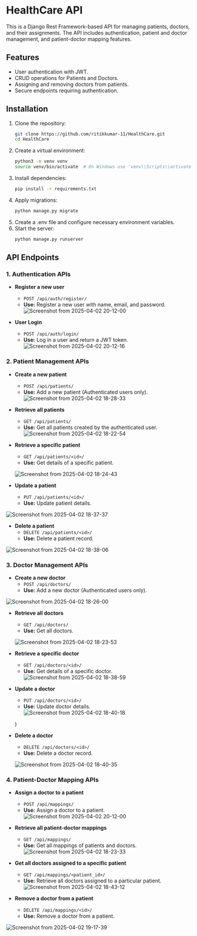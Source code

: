 # HealthCare API

This is a Django Rest Framework-based API for managing patients, doctors, and their assignments. The API includes authentication, patient and doctor management, and patient-doctor mapping features.

## Features
- User authentication with JWT.
- CRUD operations for Patients and Doctors.
- Assigning and removing doctors from patients.
- Secure endpoints requiring authentication.

## Installation

1. Clone the repository:
   ```sh
   git clone https://github.com/ritikkumar-11/HealthCare.git
   cd HealthCare
   ```
2. Create a virtual environment:
   ```sh
   python3 -m venv venv
   source venv/bin/activate  # On Windows use 'venv\\Scripts\\activate'
   ```
3. Install dependencies:
   ```sh
   pip install -r requirements.txt
   ```
4. Apply migrations:
   ```sh
   python manage.py migrate
   ```
5. Create a .env file and configure necessary environment variables.
6. Start the server:
   ```sh
   python manage.py runserver
   ```

## API Endpoints

### 1. Authentication APIs
- **Register a new user**
  - `POST /api/auth/register/`
  - **Use:** Register a new user with name, email, and password.
  ![Screenshot from 2025-04-02 20-12-00](https://github.com/user-attachments/assets/d1a642b8-16ff-4800-b99a-e719a536c262)

  

- **User Login**
  - `POST /api/auth/login/`
  - **Use:** Log in a user and return a JWT token.
  ![Screenshot from 2025-04-02 20-12-16](https://github.com/user-attachments/assets/ff6a75f6-d802-4956-b3f2-61549bbd03e3)

  

### 2. Patient Management APIs
- **Create a new patient**
  - `POST /api/patients/`
  - **Use:** Add a new patient (Authenticated users only).
  ![Screenshot from 2025-04-02 18-28-33](https://github.com/user-attachments/assets/00ff246c-ef1f-4a33-9117-065258b88eeb)

  

- **Retrieve all patients**
  - `GET /api/patients/`
  - **Use:** Get all patients created by the authenticated user.
  ![Screenshot from 2025-04-02 18-22-54](https://github.com/user-attachments/assets/142a2eec-016e-46a3-9021-ab477702e52b)

  

- **Retrieve a specific patient**
  - `GET /api/patients/<id>/`
  - **Use:** Get details of a specific patient.
  
  ![Screenshot from 2025-04-02 18-24-43](https://github.com/user-attachments/assets/6b45a2ab-3055-438f-81f5-49eec737cc87)


- **Update a patient**
  - `PUT /api/patients/<id>/`
  - **Use:** Update patient details.
  
 ![Screenshot from 2025-04-02 18-37-37](https://github.com/user-attachments/assets/76b39b17-f04f-4d65-b71d-0af4ba6526f1)


- **Delete a patient**
  - `DELETE /api/patients/<id>/`
  - **Use:** Delete a patient record.
  
![Screenshot from 2025-04-02 18-38-06](https://github.com/user-attachments/assets/423f7c36-e1ca-482d-a85b-b54a571d0b03)


### 3. Doctor Management APIs
- **Create a new doctor**
  - `POST /api/doctors/`
  - **Use:** Add a new doctor (Authenticated users only).
  
 ![Screenshot from 2025-04-02 18-26-00](https://github.com/user-attachments/assets/4ef8c951-9adc-4b87-8392-37e06adf2c59)


- **Retrieve all doctors**
  - `GET /api/doctors/`
  - **Use:** Get all doctors.
  
  ![Screenshot from 2025-04-02 18-23-53](https://github.com/user-attachments/assets/87348b78-894b-4b8d-9781-58738993c2ec)


- **Retrieve a specific doctor**
  - `GET /api/doctors/<id>/`
  - **Use:** Get details of a specific doctor.
  ![Screenshot from 2025-04-02 18-38-59](https://github.com/user-attachments/assets/8f2701ea-26e2-4f76-b9ec-c6fc33b2655b)

  

- **Update a doctor**
  - `PUT /api/doctors/<id>/`
  - **Use:** Update doctor details.
  ![Screenshot from 2025-04-02 18-40-18](https://github.com/user-attachments/assets/84ef1fcb-8910-446a-9e36-b041905bf149)

  )

- **Delete a doctor**
  - `DELETE /api/doctors/<id>/`
  - **Use:** Delete a doctor record.
  
  ![Screenshot from 2025-04-02 18-40-35](https://github.com/user-attachments/assets/cc12b0db-974b-4382-a3dc-98e557fe915e)


### 4. Patient-Doctor Mapping APIs
- **Assign a doctor to a patient**
  - `POST /api/mappings/`
  - **Use:** Assign a doctor to a patient.
  ![Screenshot from 2025-04-02 20-12-00](https://github.com/user-attachments/assets/de4239ea-5a18-4ea5-8bd7-447d98c01e53)



- **Retrieve all patient-doctor mappings**
  - `GET /api/mappings/`
  - **Use:** Get all mappings of patients and doctors.
  ![Screenshot from 2025-04-02 18-23-33](https://github.com/user-attachments/assets/451f6fff-b562-43ea-8390-9198d8a6f35f)

  

- **Get all doctors assigned to a specific patient**
  - `GET /api/mappings/<patient_id>/`
  - **Use:** Retrieve all doctors assigned to a particular patient.
  ![Screenshot from 2025-04-02 18-43-12](https://github.com/user-attachments/assets/185b8696-ce43-46d5-9392-71b4439966d7)

  

- **Remove a doctor from a patient**
  - `DELETE /api/mappings/<id>/`
  - **Use:** Remove a doctor from a patient.
  
 ![Screenshot from 2025-04-02 19-17-39](https://github.com/user-attachments/assets/a083ed58-e768-4eba-b5bb-31ee6fcda1f8)




